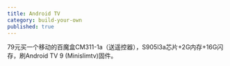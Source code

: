 ```yaml
---
title: Android TV
category: build-your-own
published: true
---
```


79元买一个移动的百魔盒CM311-1a（送遥控器），S905l3a芯片+2G内存+16G闪存，刷Android TV 9 (Minislimtv)固件。

